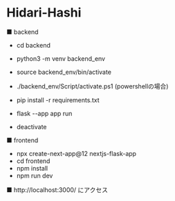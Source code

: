 # Hidari-Hashi

■ backend
- cd backend
- python3 -m venv backend_env
- source backend_env/bin/activate
- ./backend_env/Script/activate.ps1 (powershellの場合)
- pip install -r requirements.txt
- flask --app app run

- deactivate

■ frontend
- npx create-next-app@12 nextjs-flask-app
- cd frontend
- npm install
- npm run dev

■ http://localhost:3000/ にアクセス